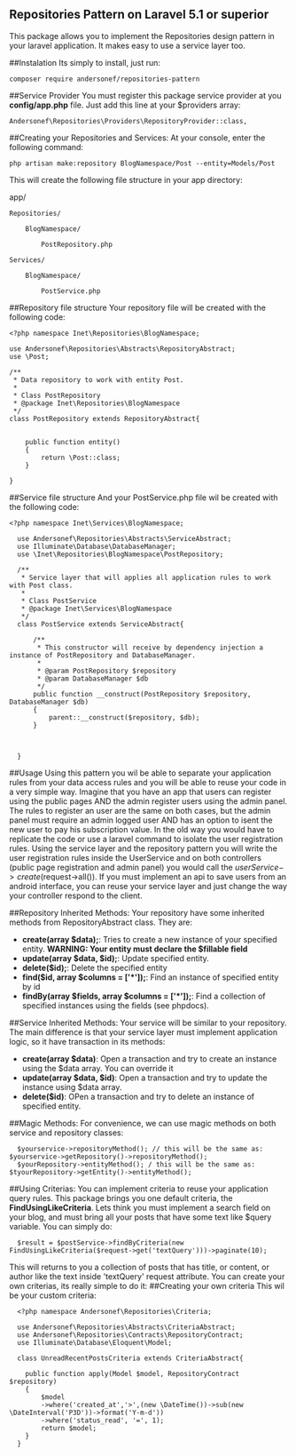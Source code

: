 ## Repositories Pattern on Laravel 5.1 or superior

This package allows you to implement the Repositories design pattern in your laravel application. It makes easy to use a service layer too.

##Instalation
Its simply to install, just run:

	composer require andersonef/repositories-pattern
	

##Service Provider
You must register this package service provider at you **config/app.php** file. Just add this line at your $providers array:

	Andersonef\Repositories\Providers\RepositoryProvider::class,

##Creating your Repositories and Services:
At your console, enter the following command:

	php artisan make:repository BlogNamespace/Post --entity=Models/Post
	
This will create the following file structure in your app directory:

app/ 

	Repositories/
	
		BlogNamespace/
		
			PostRepository.php
			
	Services/
	
		BlogNamespace/
		
			PostService.php


##Repository file structure
Your repository file will be created with the following code:
	 
    <?php namespace Inet\Repositories\BlogNamespace;
    
    use Andersonef\Repositories\Abstracts\RepositoryAbstract;
    use \Post;
    
    /**
     * Data repository to work with entity Post.
     *
     * Class PostRepository
     * @package Inet\Repositories\BlogNamespace
     */
    class PostRepository extends RepositoryAbstract{
    
    
        public function entity()
        {
            return \Post::class;
        }
    
    }

##Service file structure
And your PostService.php file wil be created with the following code:

    <?php namespace Inet\Services\BlogNamespace;

      use Andersonef\Repositories\Abstracts\ServiceAbstract;
      use Illuminate\Database\DatabaseManager;
      use \Inet\Repositories\BlogNamespace\PostRepository;
      
      /**
       * Service layer that will applies all application rules to work with Post class.
       *
       * Class PostService
       * @package Inet\Services\BlogNamespace
       */
      class PostService extends ServiceAbstract{
      
          /**
           * This constructor will receive by dependency injection a instance of PostRepository and DatabaseManager.
           *
           * @param PostRepository $repository
           * @param DatabaseManager $db
           */
          public function __construct(PostRepository $repository, DatabaseManager $db)
          {
              parent::__construct($repository, $db);
          }
      
      
      
      }

##Usage
Using this pattern you wil be able to separate your application rules from your data access rules and you will be able to reuse your code in a very simple way.
Imagine that you have an app that users can register using the public pages AND the admin register users using the admin panel. The rules to register an user are the same on both cases, but the admin panel must require an admin logged user AND has an option to isent the new user to pay his subscription value.
In the old way you would have to replicate the code or use a laravel command to isolate the user registration rules.
Using the service layer and the repository pattern you will write the user registration rules inside the UserService and on both controllers (public page registration and admin panel) you would call the $userService->create($request->all()).
If you must implement an api to save users from an android interface, you can reuse your service layer and just change the way your controller respond to the client.

##Repository Inherited Methods:
Your repository have some inherited methods from RepositoryAbstract class. They are:
 - **create(array $data);**: Tries to create a new instance of your specified entity. **WARNING: Your entity must declare the $fillable field**
 - **update(array $data, $id);**: Update specified entity.
 - **delete($id);**: Delete the specified entity
 - **find($id, array $columns = ['*']);**: Find an instance of specified entity by id
 - **findBy(array $fields, array $columns = ['*']);**: Find a collection of specified instances using the fields (see phpdocs).
 
 ##Service Inherited Methods:
 Your service will be similar to your repository. The main difference is that your service layer must implement application logic, so it have transaction in its methods:
  - **create(array $data)**: Open a transaction and try to create an instance using the $data array. You can override it
  - **update(array $data, $id)**: Open a transaction and try to update the instance using $data array.
  - **delete($id)**: OPen a transaction and try to delete an instance of specified entity.
  
  ##Magic Methods:
  For convenience, we can use magic methods on both service and repository classes: 
  
      $yourservice->repositoryMethod(); // this will be the same as: $yourservice->getRepository()->repositoryMethod();
      $yourRepository->entityMethod(); / this will be the same as: $tyourRepository->getEntity()->entityMethod();
  
  ##Using Criterias:
  You can implement criteria to reuse your application query rules. This package brings you one default criteria, the **FindUsingLikeCriteria**.
  Lets think you must implement a search field on your blog, and must bring all your posts that have some text like $query variable.
  You can simply do:
  
      $result = $postService->findByCriteria(new FindUsingLikeCriteria($request->get('textQuery')))->paginate(10);
  
  This will returns to you a collection of posts that has title, or content, or author like the text inside 'textQuery' request attribute.
  You can create your own criterias, its really simple to do it:
  ##Creating your own criteria
  This wil be your custom criteria:
  
      <?php namespace Andersonef\Repositories\Criteria;
      
      use Andersonef\Repositories\Abstracts\CriteriaAbstract;
      use Andersonef\Repositories\Contracts\RepositoryContract;
      use Illuminate\Database\Eloquent\Model;
    
      class UnreadRecentPostsCriteria extends CriteriaAbstract{
    
        public function apply(Model $model, RepositoryContract $repository)
        {
            $model
            ->where('created_at','>',(new \DateTime())->sub(new \DateInterval('P3D'))->format('Y-m-d'))
            ->where('status_read', '=', 1);
            return $model;
        }
      }
